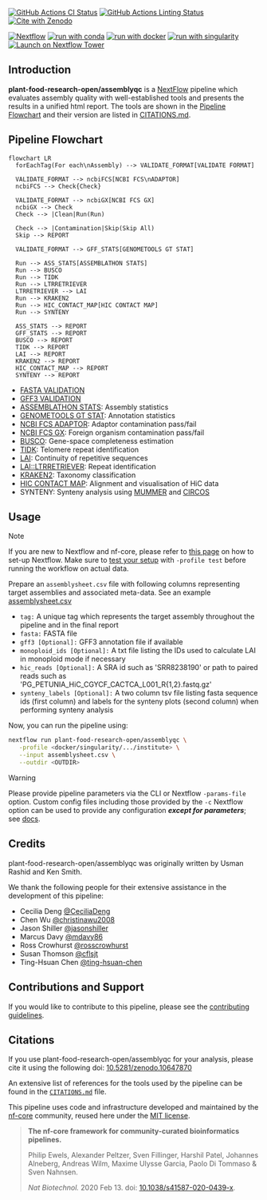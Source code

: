 [![GitHub Actions CI Status](https://github.com/plant-food-research-open/assemblyqc/workflows/nf-core%20CI/badge.svg)](https://github.com/plant-food-research-open/assemblyqc/actions?query=workflow%3A%22nf-core+CI%22)
[![GitHub Actions Linting Status](https://github.com/plant-food-research-open/assemblyqc/workflows/nf-core%20linting/badge.svg)](https://github.com/plant-food-research-open/assemblyqc/actions?query=workflow%3A%22nf-core+linting%22)[![Cite with Zenodo](http://img.shields.io/badge/DOI-10.5281/zenodo.10647870-1073c8?labelColor=000000)](https://doi.org/10.5281/zenodo.10647870)

[![Nextflow](https://img.shields.io/badge/nextflow%20DSL2-%E2%89%A523.04.0-23aa62.svg)](https://www.nextflow.io/)
[![run with conda](http://img.shields.io/badge/run%20with-conda-3EB049?labelColor=000000&logo=anaconda)](https://docs.conda.io/en/latest/)
[![run with docker](https://img.shields.io/badge/run%20with-docker-0db7ed?labelColor=000000&logo=docker)](https://www.docker.com/)
[![run with singularity](https://img.shields.io/badge/run%20with-singularity-1d355c.svg?labelColor=000000)](https://sylabs.io/docs/)
[![Launch on Nextflow Tower](https://img.shields.io/badge/Launch%20%F0%9F%9A%80-Nextflow%20Tower-%234256e7)](https://tower.nf/launch?pipeline=https://github.com/plant-food-research-open/assemblyqc)

## Introduction

**plant-food-research-open/assemblyqc** is a [NextFlow](https://www.nextflow.io/docs/latest/index.html) pipeline which evaluates assembly quality with well-established tools and presents the results in a unified html report. The tools are shown in the [Pipeline Flowchart](#pipeline-flowchart) and their version are listed in [CITATIONS.md](./CITATIONS.md).

## Pipeline Flowchart

```mermaid
flowchart LR
  forEachTag(For each\nAssembly) --> VALIDATE_FORMAT[VALIDATE FORMAT]

  VALIDATE_FORMAT --> ncbiFCS[NCBI FCS\nADAPTOR]
  ncbiFCS --> Check{Check}

  VALIDATE_FORMAT --> ncbiGX[NCBI FCS GX]
  ncbiGX --> Check
  Check --> |Clean|Run(Run)

  Check --> |Contamination|Skip(Skip All)
  Skip --> REPORT

  VALIDATE_FORMAT --> GFF_STATS[GENOMETOOLS GT STAT]

  Run --> ASS_STATS[ASSEMBLATHON STATS]
  Run --> BUSCO
  Run --> TIDK
  Run --> LTRRETRIEVER
  LTRRETRIEVER --> LAI
  Run --> KRAKEN2
  Run --> HIC_CONTACT_MAP[HIC CONTACT MAP]
  Run --> SYNTENY

  ASS_STATS --> REPORT
  GFF_STATS --> REPORT
  BUSCO --> REPORT
  TIDK --> REPORT
  LAI --> REPORT
  KRAKEN2 --> REPORT
  HIC_CONTACT_MAP --> REPORT
  SYNTENY --> REPORT
```

- [FASTA VALIDATION](https://github.com/GallVp/fasta_validator)
- [GFF3 VALIDATION](https://github.com/genometools/genometools)
- [ASSEMBLATHON STATS](https://github.com/PlantandFoodResearch/assemblathon2-analysis/blob/a93cba25d847434f7eadc04e63b58c567c46a56d/assemblathon_stats.pl): Assembly statistics
- [GENOMETOOLS GT STAT](https://github.com/genometools/genometools): Annotation statistics
- [NCBI FCS ADAPTOR](https://github.com/ncbi/fcs): Adaptor contamination pass/fail
- [NCBI FCS GX](https://github.com/ncbi/fcs): Foreign organism contamination pass/fail
- [BUSCO](https://gitlab.com/ezlab/busco/-/tree/master): Gene-space completeness estimation
- [TIDK](https://github.com/tolkit/telomeric-identifier): Telomere repeat identification
- [LAI](https://github.com/oushujun/LTR_retriever/blob/master/LAI): Continuity of repetitive sequences
- [LAI::LTRRETRIEVER](https://github.com/oushujun/LTR_retriever): Repeat identification
- [KRAKEN2](https://github.com/DerrickWood/kraken2): Taxonomy classification
- [HIC CONTACT MAP](https://github.com/igvteam/juicebox-web): Alignment and visualisation of HiC data
- SYNTENY: Synteny analysis using [MUMMER](https://github.com/mummer4/mummer) and [CIRCOS](http://circos.ca/documentation/)

## Usage

> [!NOTE]
> If you are new to Nextflow and nf-core, please refer to [this page](https://nf-co.re/docs/usage/installation) on how to set-up Nextflow. Make sure to [test your setup](https://nf-co.re/docs/usage/introduction#how-to-run-a-pipeline) with `-profile test` before running the workflow on actual data.

Prepare an `assemblysheet.csv` file with following columns representing target assemblies and associated meta-data. See an example [assemblysheet.csv](./assets/assemblysheet.csv)

- `tag:` A unique tag which represents the target assembly throughout the pipeline and in the final report
- `fasta:` FASTA file
- `gff3 [Optional]:` GFF3 annotation file if available
- `monoploid_ids [Optional]:` A txt file listing the IDs used to calculate LAI in monoploid mode if necessary
- `hic_reads [Optional]:` A SRA id such as 'SRR8238190' or path to paired reads such as 'PG_PETUNIA_HiC_CGYCF_CACTCA_L001_R{1,2}.fastq.gz'
- `synteny_labels [Optional]:` A two column tsv file listing fasta sequence ids (first column) and labels for the synteny plots (second column) when performing synteny analysis

Now, you can run the pipeline using:

```bash
nextflow run plant-food-research-open/assemblyqc \
   -profile <docker/singularity/.../institute> \
   --input assemblysheet.csv \
   --outdir <OUTDIR>
```

> [!WARNING]
> Please provide pipeline parameters via the CLI or Nextflow `-params-file` option. Custom config files including those provided by the `-c` Nextflow option can be used to provide any configuration _**except for parameters**_;
> see [docs](https://nf-co.re/usage/configuration#custom-configuration-files).

## Credits

plant-food-research-open/assemblyqc was originally written by Usman Rashid and Ken Smith.

We thank the following people for their extensive assistance in the development of this pipeline:

- Cecilia Deng [@CeciliaDeng](https://github.com/CeciliaDeng)
- Chen Wu [@christinawu2008](https://github.com/christinawu2008)
- Jason Shiller [@jasonshiller](https://github.com/jasonshiller)
- Marcus Davy [@mdavy86](https://github.com/mdavy86)
- Ross Crowhurst [@rosscrowhurst](https://github.com/rosscrowhurst)
- Susan Thomson [@cflsjt](https://github.com/cflsjt)
- Ting-Hsuan Chen [@ting-hsuan-chen](https://github.com/ting-hsuan-chen)

## Contributions and Support

If you would like to contribute to this pipeline, please see the [contributing guidelines](.github/CONTRIBUTING.md).

## Citations

If you use plant-food-research-open/assemblyqc for your analysis, please cite it using the following doi: [10.5281/zenodo.10647870](https://doi.org/10.5281/zenodo.10647870)

An extensive list of references for the tools used by the pipeline can be found in the [`CITATIONS.md`](CITATIONS.md) file.

This pipeline uses code and infrastructure developed and maintained by the [nf-core](https://nf-co.re) community, reused here under the [MIT license](https://github.com/nf-core/tools/blob/master/LICENSE).

> **The nf-core framework for community-curated bioinformatics pipelines.**
>
> Philip Ewels, Alexander Peltzer, Sven Fillinger, Harshil Patel, Johannes Alneberg, Andreas Wilm, Maxime Ulysse Garcia, Paolo Di Tommaso & Sven Nahnsen.
>
> _Nat Biotechnol._ 2020 Feb 13. doi: [10.1038/s41587-020-0439-x](https://dx.doi.org/10.1038/s41587-020-0439-x).

